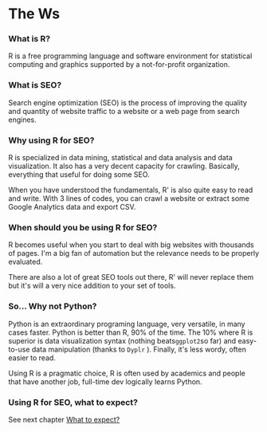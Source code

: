 # The Ws

### What is R?

R is a free programming language and software environment for statistical computing and graphics supported by a not-for-profit organization.

### What is SEO?

Search engine optimization \(SEO\) is the process of improving the quality and quantity of website traffic to a website or a web page from search engines.

### Why using R for SEO?

R is specialized in data mining, statistical and data analysis and data visualization. It also has a very decent capacity for crawling. Basically, everything that useful for doing some SEO.

When you have understood the fundamentals, R' is also quite easy to read and write. With 3 lines of codes, you can crawl a website or extract some Google Analytics data and export CSV.

### When should you be using R for SEO?

R becomes useful when you start to deal with big websites with thousands of pages. I'm a big fan of automation but the relevance needs to be properly evaluated. 

There are also a lot of great SEO tools out there, R' will never replace them but it's will a very nice addition to your set of tools.

### So... Why not Python?

Python is an extraordinary programing language, very versatile, in many cases faster.  Python is better than R, 90% of the time. The 10% where R is superior is data visualization syntax \(nothing beats`ggplot2`so far\) and easy-to-use data manipulation \(thanks to `Dyplr` \). Finally, it's less wordy,  often easier to read.

Using R is a pragmatic choice, R is often used by academics and people that have another job, full-time dev logically learns Python. 

### Using R for SEO, what to expect?

See next chapter [What to expect?](r-intro.md)

